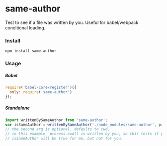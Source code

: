 # same-author

Test to see if a file was written by you. Useful for babel/webpack conditional loading.

### Install

```
npm install same-author
```

### Usage

##### Babel

```js
require('babel-core/register')({
  only: require('same-author')
});
```

##### Standalone
```js
import writtenBySameAuthor from 'same-author';
var isSameAuthor = writtenBySameAuthor('./node_modules/same-author', process.cwd());
// the second arg is optional. defaults to cwd.
// in this example, process.cwd() is written by you, so this tests if your dependency "same-author" was also written by you.
// isSameAuthor will be true for me, but not for you.
```
